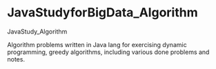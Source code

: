 # JavaStudyforBigData_Algorithm
JavaStudy_Algorithm

Algorithm problems written in Java lang for exercising dynamic programming, greedy algorithms, including various done problems and notes. 

